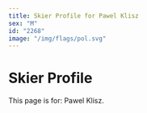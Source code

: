 ```yaml
---
title: Skier Profile for Pawel Klisz
sex: "M"
id: "2268"
image: "/img/flags/pol.svg" 
---
```


# Skier Profile

This page is for: Pawel Klisz.
    